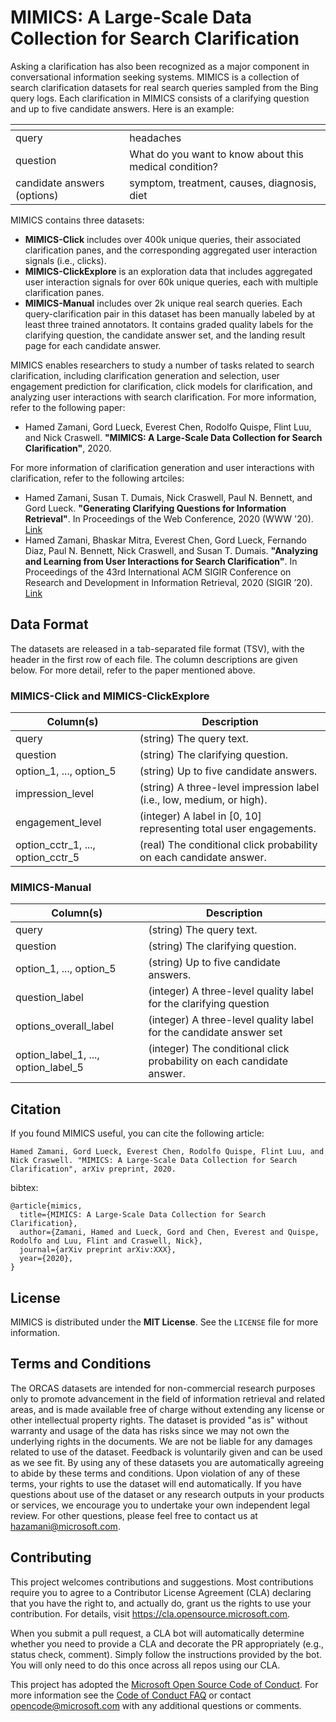 # MIMICS: A Large-Scale Data Collection for Search Clarification
Asking a clarification has also been recognized as a major component in conversational information seeking systems. MIMICS is a collection of search clarification datasets for real search queries sampled from the Bing query logs. Each clarification in MIMICS consists of a clarifying question and up to five candidate answers. Here is an example:

| <!-- -->                            | <!-- -->                                                  |
|-------------------------------------|-----------------------------------------------------------|
| query                               | headaches                                                 |
| question                            | What do you want to know about this medical condition?    |
| candidate answers (options)         | symptom, treatment, causes, diagnosis, diet               |


MIMICS contains three datasets: 
  + **MIMICS-Click** includes over 400k unique queries, their associated clarification panes, and the corresponding aggregated user interaction signals (i.e., clicks). 
  + **MIMICS-ClickExplore** is an exploration data that includes aggregated user interaction signals for over 60k unique queries, each with multiple clarification panes. 
  + **MIMICS-Manual** includes over 2k unique real search queries. Each query-clarification pair in this dataset has been manually labeled by at least three trained annotators. It contains graded quality labels for the clarifying question, the candidate answer set, and the landing result page for each candidate answer. 

MIMICS enables researchers to study a number of tasks related to search clarification, including clarification generation and selection, user engagement prediction for clarification, click models for clarification, and analyzing user interactions with search clarification. For more information, refer to the following paper:

- Hamed Zamani, Gord Lueck, Everest Chen, Rodolfo Quispe, Flint Luu, and Nick Craswell. **"MIMICS: A Large-Scale Data Collection for Search Clarification"**, 2020.

For more information of clarification generation and user interactions with clarification, refer to the following artciles:
  - Hamed Zamani, Susan T. Dumais, Nick Craswell, Paul N. Bennett, and Gord Lueck. **"Generating Clarifying Questions for Information Retrieval"**. In Proceedings of the Web Conference, 2020 (WWW '20). [Link](https://dl.acm.org/doi/abs/10.1145/3366423.3380126)
  - Hamed Zamani, Bhaskar Mitra, Everest Chen, Gord Lueck, Fernando Diaz, Paul N. Bennett, Nick Craswell, and Susan T. Dumais. **"Analyzing and Learning from User Interactions for Search Clarification"**. In Proceedings of the 43rd International ACM SIGIR Conference on Research and Development in Information Retrieval, 2020 (SIGIR ’20). [Link](https://www.microsoft.com/en-us/research/uploads/prod/2020/05/SIGIR_2020___Analyzing_Clarification_in_Web_Search.pdf)




## Data Format
The datasets are released in a tab-separated file format (TSV), with the header in the first row of each file. The column descriptions are given below. For more detail, refer to the paper mentioned above.

### MIMICS-Click and MIMICS-ClickExplore

| Column(s)                           | Description                                                           |
|-------------------------------------|-----------------------------------------------------------------------|
| query                               | (string) The query text.                                              |
| question                            | (string) The clarifying question.                                     |
| option_1, ..., option_5             | (string) Up to five candidate answers.                                |
| impression_level                    | (string) A three-level impression label (i.e., low, medium, or high). |
| engagement_level                    | (integer) A label in [0, 10] representing total user engagements.     |
| option_cctr_1, ..., option_cctr_5   | (real) The conditional click probability on each candidate answer.    |


### MIMICS-Manual

| Column(s)                           | Description                                                           |
|-------------------------------------|-----------------------------------------------------------------------|
| query                               | (string) The query text.                                              |
| question                            | (string) The clarifying question.                                     |
| option_1, ..., option_5             | (string) Up to five candidate answers.                                |
| question_label                      | (integer) A three-level quality label for the clarifying question     |
| options_overall_label               | (integer) A three-level quality label for the candidate answer set    |
| option_label_1, ..., option_label_5 | (integer) The conditional click probability on each candidate answer. |


## Citation
If you found MIMICS useful, you can cite the following article:
```
Hamed Zamani, Gord Lueck, Everest Chen, Rodolfo Quispe, Flint Luu, and Nick Craswell. "MIMICS: A Large-Scale Data Collection for Search Clarification", arXiv preprint, 2020.
```

bibtex:
```
@article{mimics,
  title={MIMICS: A Large-Scale Data Collection for Search Clarification},
  author={Zamani, Hamed and Lueck, Gord and Chen, Everest and Quispe, Rodolfo and Luu, Flint and Craswell, Nick},
  journal={arXiv preprint arXiv:XXX},
  year={2020},
}
```

## License
MIMICS is distributed under the **MIT License**. See the `LICENSE` file for more information.


## Terms and Conditions
The ORCAS datasets are intended for non-commercial research purposes only to promote advancement in the field of information retrieval and related areas, and is made available free of charge without extending any license or other intellectual property rights. The dataset is provided "as is" without warranty and usage of the data has risks since we may not own the underlying rights in the documents. We are not be liable for any damages related to use of the dataset. Feedback is voluntarily given and can be used as we see fit. By using any of these datasets you are automatically agreeing to abide by these terms and conditions. Upon violation of any of these terms, your rights to use the dataset will end automatically. If you have questions about use of the dataset or any research outputs in your products or services, we encourage you to undertake your own independent legal review. For other questions, please feel free to contact us at hazamani@microsoft.com.


## Contributing

This project welcomes contributions and suggestions.  Most contributions require you to agree to a
Contributor License Agreement (CLA) declaring that you have the right to, and actually do, grant us
the rights to use your contribution. For details, visit https://cla.opensource.microsoft.com.

When you submit a pull request, a CLA bot will automatically determine whether you need to provide
a CLA and decorate the PR appropriately (e.g., status check, comment). Simply follow the instructions
provided by the bot. You will only need to do this once across all repos using our CLA.

This project has adopted the [Microsoft Open Source Code of Conduct](https://opensource.microsoft.com/codeofconduct/).
For more information see the [Code of Conduct FAQ](https://opensource.microsoft.com/codeofconduct/faq/) or
contact [opencode@microsoft.com](mailto:opencode@microsoft.com) with any additional questions or comments.
